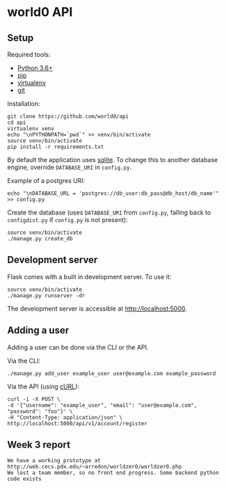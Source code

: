 # world0 API

## Setup

Required tools:

- [Python 3.6+](https://www.python.org/)
- [pip](https://pip.pypa.io/en/stable/)
- [virtualenv](https://virtualenv.pypa.io/en/stable/)
- [git](https://git-scm.com/)

Installation:

    git clone https://github.com/world0/api
    cd api
    virtualenv venv
    echo "\nPYTHONPATH=`pwd`" >> venv/bin/activate
    source venv/bin/activate
    pip install -r requirements.txt

By default the application uses [sqlite](https://sqlite.org/). To change this
to another database engine, override `DATABASE_URI` in `config.py`.

Example of a postgres URI:

    echo "\nDATABASE_URL = 'postgres://db_user:db_pass@db_host/db_name'" >> config.py

Create the database (uses `DATABASE_URI` from `config.py`, falling back
to `configdist.py` if `config.py` is not present):

    source venv/bin/activate
    ./manage.py create_db

## Development server

Flask comes with a built in development server. To use it:

    source venv/bin/activate
    ./manage.py runserver -dr

The development server is accessible at [http://localhost:5000](http://localhost:5000).

## Adding a user

Adding a user can be done via the CLI or the API.

Via the CLI:

    ./manage.py add_user example_user user@example.com example_password

Via the API (using [cURL](https://curl.haxx.se/)):

    curl -i -X POST \
    -d '{"username": "example_user", "email": "user@example.com", "password": "foo"}' \
    -H "Content-Type: application/json" \
    http://localhost:5000/api/v1/account/register
    
## Week 3 report
    We have a working prototype at http://web.cecs.pdx.edu/~arredon/worldzer0/worldzer0.php 
    We lost a team member, so no front end progress. Some backend python code exists
